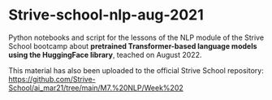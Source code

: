 # Strive-school-nlp-aug-2021
Python notebooks and script for the lessons of the NLP module of the Strive School bootcamp about **pretrained Transformer-based language models using the HuggingFace library**, teached on August 2022. 

This material has also been uploaded to the official Strive School repository: https://github.com/Strive-School/ai_mar21/tree/main/M7.%20NLP/Week%202
